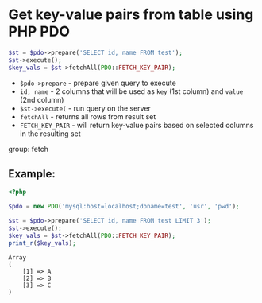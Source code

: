 # Get key-value pairs from table using PHP PDO

```php
$st = $pdo->prepare('SELECT id, name FROM test');
$st->execute();
$key_vals = $st->fetchAll(PDO::FETCH_KEY_PAIR);
```

- `$pdo->prepare` - prepare given query to execute
- `id, name` - 2 columns that will be used as `key` (1st column) and `value` (2nd column)
- `$st->execute(` - run query on the server
- `fetchAll` - returns all rows from result set
- `FETCH_KEY_PAIR` - will return key-value pairs based on selected columns in the resulting set

group: fetch

## Example: 
```php
<?php

$pdo = new PDO('mysql:host=localhost;dbname=test', 'usr', 'pwd');

$st = $pdo->prepare('SELECT id, name FROM test LIMIT 3');
$st->execute();
$key_vals = $st->fetchAll(PDO::FETCH_KEY_PAIR);
print_r($key_vals);
```
```
Array
(
    [1] => A
    [2] => B
    [3] => C
)

```

